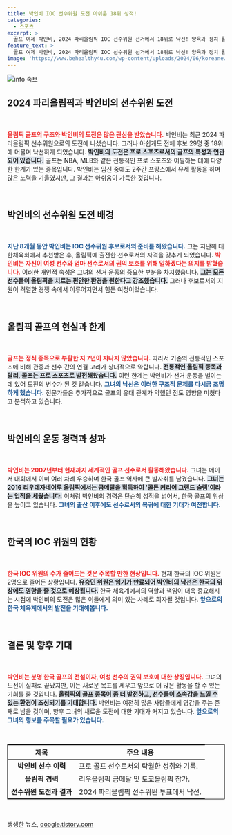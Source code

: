 ```yaml
---
title: 박인비 IOC 선수위원 도전 아쉬운 18위 성적!
categories:
  - 스포츠
excerpt: >
  골프 여제 박인비, 2024 파리올림픽 IOC 선수위원 선거에서 18위로 낙선! 양육과 정치 활동을 병행한 그녀의 도전은 아쉬움으로 남았다. 프로 스포츠의 한계가 작용했을까? 클릭해 자세한 내용을 확인해보세요!
feature_text: >
  골프 여제 박인비, 2024 파리올림픽 IOC 선수위원 선거에서 18위로 낙선! 양육과 정치 활동을 병행한 그녀의 도전은 아쉬움으로 남았다. 프로 스포츠의 한계가 작용했을까? 클릭해 자세한 내용을 확인해보세요!
image: 'https://www.behealthy4u.com/wp-content/uploads/2024/06/koreanews.jpg'
---
```


<p><img src="https://www.behealthy4u.com/wp-content/uploads/2024/06/koreanews.jpg" alt="info 속보" /></p>

<h2 data-ke-size="size26">2024 파리올림픽과 박인비의 선수위원 도전</h2>

<p data-ke-size="size16">&nbsp;</p>

<p><b><span style="color: #ee2323;">올림픽 골프의 구조와 박인비의 도전은 많은 관심을 받았습니다.</span></b> 박인비는 최근 2024 파리올림픽 선수위원으로의 도전에 나섰습니다. 그러나 아쉽게도 전체 후보 29명 중 18위에 머물며 낙선하게 되었습니다. <b><span style="background-color: #21538527;">박인비의 도전은 프로 스포츠로서의 골프의 특성과 연관되어 있습니다.</span></b> 골프는 NBA, MLB와 같은 전통적인 프로 스포츠와 어필하는 데에 다양한 한계가 있는 종목입니다. 박인비는 임신 중에도 2주간 프랑스에서 유세 활동을 하며 많은 노력을 기울였지만, 그 결과는 아쉬움이 가득한 것입니다.</p>

<p data-ke-size="size16">&nbsp;</p>

<h2 data-ke-size="size26">박인비의 선수위원 도전 배경</h2>

<p data-ke-size="size16">&nbsp;</p>

<p><b><span style="color: #1a5490;">지난 8개월 동안 박인비는 IOC 선수위원 후보로서의 준비를 해왔습니다.</span></b> 그는 지난해 대한체육회에서 추천받은 후, 올림픽에 출전한 선수로서의 자격을 갖추게 되었습니다. <b><span style="color: #ee2323;">박인비는 자신이 여성 선수와 엄마 선수로서의 권익 보호를 위해 일하겠다는 의지를 밝혔습니다.</span></b> 이러한 개인적 속성은 그녀의 선거 운동의 중요한 부분을 차지했습니다. <b><span style="background-color: #21538527;">그는 모든 선수들이 올림픽을 치르는 편안한 환경을 원한다고 강조했습니다.</span></b> 그러나 후보로서의 지원이 격렬한 경쟁 속에서 이루어지면서 힘든 여정이었습니다.</p>

<p data-ke-size="size16">&nbsp;</p>

<h2 data-ke-size="size26">올림픽 골프의 현실과 한계</h2>

<p data-ke-size="size16">&nbsp;</p>

<p><b><span style="color: #ee2323;">골프는 정식 종목으로 부활한 지 7년이 지나지 않았습니다.</span></b> 따라서 기존의 전통적인 스포츠에 비해 관중과 선수 간의 연결 고리가 상대적으로 약합니다. <b><span style="background-color: #21538527;">전통적인 올림픽 종목과 달리, 골프는 프로 스포츠로 발전해왔습니다.</span></b> 이런 한계는 박인비가 선거 운동을 벌이는 데 있어 도전의 변수가 된 것 같습니다. <b><span style="color: #1a5490;">그녀의 낙선은 이러한 구조적 문제를 다시금 조명하게 했습니다.</span></b> 전문가들은 추가적으로 골프의 유대 관계가 약했던 점도 영향을 미쳤다고 분석하고 있습니다.</p>

<p data-ke-size="size16">&nbsp;</p>

<h2 data-ke-size="size26">박인비의 운동 경력과 성과</h2>

<p data-ke-size="size16">&nbsp;</p>

<p><b><span style="color: #ee2323;">박인비는 2007년부터 현재까지 세계적인 골프 선수로서 활동해왔습니다.</span></b> 그녀는 메이저 대회에서 이미 여러 차례 우승하며 한국 골프 역사에 큰 발자취를 남겼습니다. <b><span style="background-color: #21538527;">그녀는 2016 리우데자네이루 올림픽에서는 금메달을 획득하여 '골든 커리어 그랜드 슬램'이라는 업적을 세웠습니다.</span></b> 이처럼 박인비의 경력은 단순히 성적을 넘어서, 한국 골프의 위상을 높이고 있습니다. <b><span style="color: #1a5490;">그녀의 출산 이후에도 선수로서의 복귀에 대한 기대가 여전합니다.</span></b></p>

<p data-ke-size="size16">&nbsp;</p>

<h2 data-ke-size="size26">한국의 IOC 위원의 현황</h2>

<p data-ke-size="size16">&nbsp;</p>

<p><b><span style="color: #ee2323;">한국 IOC 위원의 수가 줄어드는 것은 주목할 만한 현상입니다.</span></b> 현재 한국의 IOC 위원은 2명으로 줄어든 상황입니다. <b><span style="background-color: #21538527;">유승민 위원은 임기가 만료되어 박인비의 낙선은 한국의 위상에도 영향을 줄 것으로 예상됩니다.</span></b> 한국 체육계에서의 역할과 책임이 더욱 중요해지는 시점에 박인비의 도전은 많은 이들에게 의미 있는 사례로 회자될 것입니다. <b><span style="color: #1a5490;">앞으로의 한국 체육계에서의 발전을 기대해봅니다.</span></b></p>

<p data-ke-size="size16">&nbsp;</p>

<h2 data-ke-size="size26">결론 및 향후 기대</h2>

<p data-ke-size="size16">&nbsp;</p>

<p><b><span style="color: #ee2323;">박인비는 분명 한국 골프의 전설이자, 여성 선수의 권익 보호에 대한 상징입니다.</span></b> 그녀의 도전이 실패로 끝났지만, 이는 새로운 목표를 세우고 앞으로 더 많은 활동을 할 수 있는 기회를 줄 것입니다. <b><span style="background-color: #21538527;">올림픽의 골프 종목이 좀 더 발전하고, 선수들이 소속감을 느낄 수 있는 환경이 조성되기를 기대합니다.</span></b> 박인비는 여전히 많은 사람들에게 영감을 주는 존재로 남을 것이며, 향후 그녀의 새로운 도전에 대한 기대가 커지고 있습니다. <b><span style="color: #1a5490;">앞으로의 그녀의 행보를 주목할 필요가 있습니다.</span></b></p>

<p data-ke-size="size16">&nbsp;</p>

<table style="width: 100%; border: 1px solid black;">
 <thead>
  <tr>
   <th><b>제목</b></th>
   <th><b>주요 내용</b></th>
  </tr>
 </thead>
 <tbody>
  <tr>
   <td style="text-align: center; height: 17px;"><b>박인비 선수 이력</b></td>
   <td>프로 골프 선수로서의 탁월한 성취와 기록.</td>
  </tr>
  <tr>
   <td style="text-align: center; height: 17px;"><b>올림픽 경력</b></td>
   <td>리우올림픽 금메달 및 도쿄올림픽 참가.</td>
  </tr>
  <tr>
   <td style="text-align: center; height: 17px;"><b>선수위원 도전과 결과</b></td>
   <td>2024 파리올림픽 선수위원 투표에서 낙선.</td>
  </tr>
 </tbody>
</table>

<p data-ke-size="size16">&nbsp;</p>
생생한 뉴스, <a href="https://qoogle.tistory.com" rel="dofollow">qoogle.tistory.com</a>


